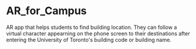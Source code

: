 # AR_for_Campus

AR app that helps students to find building location. They can follow a virtual character appearning on the phone screen to their destinations
after entering the University of Toronto's building code or building name.
